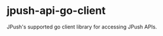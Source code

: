 jpush-api-go-client
===================

JPush's supported go client library for accessing JPush APIs.

